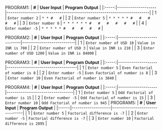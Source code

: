 PROGRAM1:
| **#** | **User Input** | **Program Output** |
|:-----:|--------------------|-------------------------------------------------------------------------|
|   1   | `Enter number 2`    | `* * #   #`                                                         |
|   2   | `Enter number 5`    | `* * * * * #   #   #   #   #`               |
|   3   | `Enter number 6`    | `* * * * * * #   #   #   #   #   #`        |
|   4   | `Enter number -5`    | `* * * * * #   #   #   #   #`             |

PROGRAM2:
| **#** | **User Input** | **Program Output** |
|:-----:|----------------------------|---------------------------|
|   1   | `Enter number of USD 10`    | `Value in INR is 700`     |
|   2   | `Enter number of USD 3`     | `Value in INR is 210`     |
|   3   | `Enter number of USD 1200`  | `Value in INR is 84000`   |

PROGRAM3:
| **#** | **User Input** | **Program Output** |
|:-----:|--------------------|------------------------------------|
|   1   | `Enter number 5`    | `Even Factorial of number is 8`    |
|   2   | `Enter number -5`   | `Even Factorial of number is 8`    |
|   3   | `Enter number 10`   | `Even Factorial of number is 3840` |

PROGRAM4:
| **#** | **User Input** | **Program Output** |
|:-----:|--------------------|----------------------------------|
|   1   | `Enter number 5`   | `Odd Factorial of number is 15`  |
|   2   | `Enter number -5`  | `Odd Factorial of number is 15`  |
|   3   | `Enter number 10`  | `Odd Factorial of number is 945` |
PROGRAM5:
| **#** | **User Input** | **Program Output** |
|:-----:|--------------------|--------------------------------|
|   1   | `Enter number 5`   | `Factorial difference is -7`   |
|   2   | `Enter number -5`  | `Factorial difference is -7`   |
|   3   | `Enter number 10`  | `Factorial difference is 2895` |




